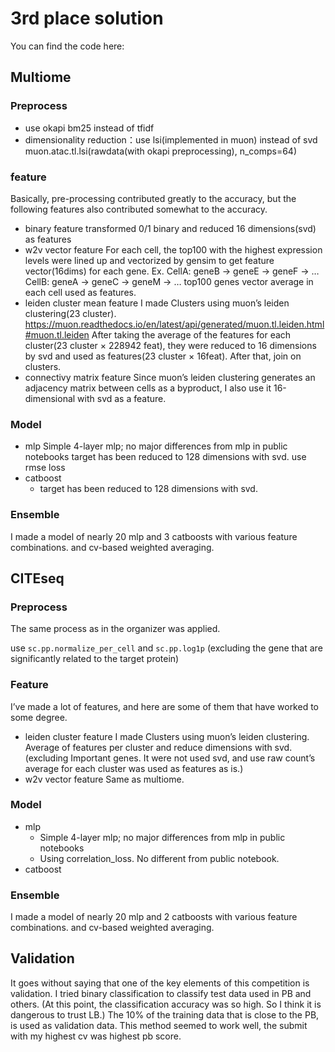 
# 3rd place solution

You can find the code here:
[](https://github.com/makotu1208/open-problems-multimodal-3rd-solution)

## Multiome

### Preprocess

- use okapi bm25 instead of tfidf
- dimensionality reduction：use lsi(implemented in muon) instead of svd
  [](https://muon.readthedocs.io/en/latest/api/generated/muon.atac.tl.lsi.html)
  muon.atac.tl.lsi(rawdata(with okapi preprocessing), n_comps=64)

### feature

Basically, pre-processing contributed greatly to the accuracy, but the
following features also contributed somewhat to the accuracy.

- binary feature transformed 0/1 binary and reduced 16 dimensions(svd)
  as features
- w2v vector feature For each cell, the top100 with the highest
  expression levels were lined up and vectorized by gensim to get
  feature vector(16dims) for each gene.
  [](https://radimrehurek.com/gensim/models/word2vec.html) Ex. CellA:
  geneB → geneE → geneF → … CellB: geneA → geneC → geneM → … top100
  genes vector average in each cell used as features.
- leiden cluster mean feature I made Clusters using muon’s leiden
  clustering(23 cluster).
  https://muon.readthedocs.io/en/latest/api/generated/muon.tl.leiden.html#muon.tl.leiden
  After taking the average of the features for each cluster(23 cluster ×
  228942 feat), they were reduced to 16 dimensions by svd and used as
  features(23 cluster × 16feat). After that, join on clusters.
- connectivy matrix feature Since muon’s leiden clustering generates an
  adjacency matrix between cells as a byproduct, I also use it
  16-dimensional with svd as a feature.

### Model

- mlp Simple 4-layer mlp; no major differences from mlp in public
  notebooks target has been reduced to 128 dimensions with svd. use rmse
  loss
- catboost
  - target has been reduced to 128 dimensions with svd.

### Ensemble

I made a model of nearly 20 mlp and 3 catboosts with various feature
combinations. and cv-based weighted averaging.

## CITEseq

### Preprocess

The same process as in the organizer was applied.

use `sc.pp.normalize_per_cell` and `sc.pp.log1p` (excluding the gene
that are significantly related to the target protein)

### Feature

I’ve made a lot of features, and here are some of them that have worked
to some degree.

- leiden cluster feature I made Clusters using muon’s leiden clustering.
  Average of features per cluster and reduce dimensions with svd.
  (excluding Important genes. It were not used svd, and use raw count’s
  average for each cluster was used as features as is.)
- w2v vector feature Same as multiome.

### Model

- mlp
  - Simple 4-layer mlp; no major differences from mlp in public
    notebooks
  - Using correlation_loss. No different from public notebook.
- catboost

### Ensemble

I made a model of nearly 20 mlp and 2 catboosts with various feature
combinations. and cv-based weighted averaging.

## Validation

It goes without saying that one of the key elements of this competition
is validation. I tried binary classification to classify test data used
in PB and others. (At this point, the classification accuracy was so
high. So I think it is dangerous to trust LB.) The 10% of the training
data that is close to the PB, is used as validation data. This method
seemed to work well, the submit with my highest cv was highest pb score.
